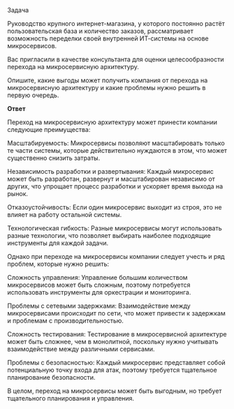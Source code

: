 Задача

Руководство крупного интернет-магазина, у которого постоянно растёт пользовательская база и количество заказов, рассматривает возможность переделки своей внутренней ИТ-системы на основе микросервисов.

Вас пригласили в качестве консультанта для оценки целесообразности перехода на микросервисную архитектуру.

Опишите, какие выгоды может получить компания от перехода на микросервисную архитектуру и какие проблемы нужно решить в первую очередь.

**Ответ**

Переход на микросервисную архитектуру может принести компании следующие преимущества:

Масштабируемость: Микросервисы позволяют масштабировать только те части системы, которые действительно нуждаются в этом, что может существенно снизить затраты.

Независимость разработки и развертывания: Каждый микросервис может быть разработан, развернут и масштабирован независимо от других, что упрощает процесс разработки и ускоряет время выхода на рынок.

Отказоустойчивость: Если один микросервис выходит из строя, это не влияет на работу остальной системы.

Технологическая гибкость: Разные микросервисы могут использовать разные технологии, что позволяет выбирать наиболее подходящие инструменты для каждой задачи.

Однако при переходе на микросервисы компании следует учесть и ряд проблем, которые нужно решить:

Сложность управления: Управление большим количеством микросервисов может быть сложным, поэтому потребуется использовать инструменты для оркестрации и мониторинга.

Проблемы с сетевыми задержками: Взаимодействие между микросервисами происходит по сети, что может привести к задержкам и проблемам с производительностью.

Сложность тестирования: Тестирование в микросервисной архитектуре может быть сложнее, чем в монолитной, поскольку нужно учитывать взаимодействие между различными сервисами.

Проблемы с безопасностью: Каждый микросервис представляет собой потенциальную точку входа для атак, поэтому требуется тщательное планирование безопасности.

В целом, переход на микросервисы может быть выгодным, но требует тщательного планирования и управления.





